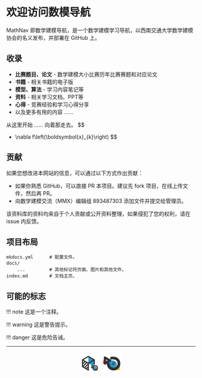 # 欢迎访问数模导航

MathNav 即数学建模导航，是一个数学建模学习导航，以西南交通大学数学建模协会的名义发布，并部署在 GitHub 上。

## 收录

- **比赛题目、论文** - 数学建模大小比赛历年比赛赛题和对应论文
- **书籍** - 相关书籍的电子版
- **模型、算法** - 学习内容笔记等
- **资料** - 相关学习文档、PPT等
- **心得** - 竞赛经验和学习心得分享
- 以及更多有用的内容 ......

从这里开始 ...... 向着那走去。
$$
- \nabla f\left(\boldsymbol{x}_{k}\right)
$$

## 贡献

如果您想改进本网站的信息，可以通过以下方式作出贡献：

- 如果你熟悉 GitHub，可以直接 PR 本项目。建议先 fork 项目，在线上传文件，然后再 PR。
- 向数学建模交流（MMX）编辑组 893487303 添加文件并提交给管理员。

该资料库的资料均来自于个人贡献或公开资料整理，如果侵犯了您的权利，请在 issue 内反馈。

## 项目布局

	mkdocs.yml 		# 配置文件。
	docs/
		...     	# 其他标记符页面、图片和其他文件。
	index.md 		# 文档主页。

## 可能的标志

!!! note
    这是一个注释。
    
!!! warning
    这是警告提示。
    
!!! danger
    这是危险告诫。

---

<div style="text-align: center;">
  <img src="img/favition.png" style="display: inline-block; zoom: 25%;" />
  <img src="img/logo.png" style="display: inline-block; zoom: 7%;" />
</div>
